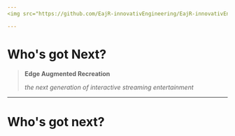 ```yaml
---
<img src="https://github.com/EajR-innovativEngineering/EajR-innovativEngineering/blob/obsidian_EajR/final.jpg">

---
```

# Who's got Next?
>
> **Edge Augmented Recreation**
> 
> *the next generation of interactive streaming entertainment*
---


# Who's got next?
